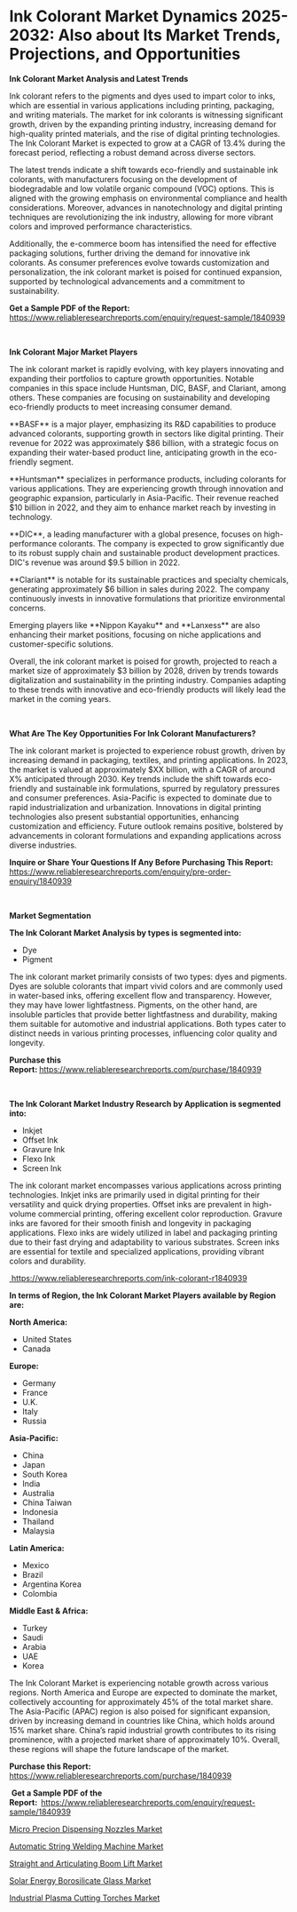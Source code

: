 <p><h1>Ink Colorant Market Dynamics 2025-2032: Also about Its Market Trends, Projections, and Opportunities</h1></p><p><strong>Ink Colorant Market Analysis and Latest Trends</strong></p>
<p><p>Ink colorant refers to the pigments and dyes used to impart color to inks, which are essential in various applications including printing, packaging, and writing materials. The market for ink colorants is witnessing significant growth, driven by the expanding printing industry, increasing demand for high-quality printed materials, and the rise of digital printing technologies. The Ink Colorant Market is expected to grow at a CAGR of 13.4% during the forecast period, reflecting a robust demand across diverse sectors.</p><p>The latest trends indicate a shift towards eco-friendly and sustainable ink colorants, with manufacturers focusing on the development of biodegradable and low volatile organic compound (VOC) options. This is aligned with the growing emphasis on environmental compliance and health considerations. Moreover, advances in nanotechnology and digital printing techniques are revolutionizing the ink industry, allowing for more vibrant colors and improved performance characteristics.</p><p>Additionally, the e-commerce boom has intensified the need for effective packaging solutions, further driving the demand for innovative ink colorants. As consumer preferences evolve towards customization and personalization, the ink colorant market is poised for continued expansion, supported by technological advancements and a commitment to sustainability.</p></p>
<p><strong>Get a Sample PDF of the Report:&nbsp;</strong> <a href="https://www.reliableresearchreports.com/enquiry/request-sample/1840939?utm_campaign=2662&utm_medium=2&utm_source=Github&utm_content=ia&utm_term=03042025&utm_id=ink-colorant">https://www.reliableresearchreports.com/enquiry/request-sample/1840939</a></p>
<p>&nbsp;</p>
<p><strong>Ink Colorant Major Market Players</strong></p>
<p><p>The ink colorant market is rapidly evolving, with key players innovating and expanding their portfolios to capture growth opportunities. Notable companies in this space include Huntsman, DIC, BASF, and Clariant, among others. These companies are focusing on sustainability and developing eco-friendly products to meet increasing consumer demand.</p><p>**BASF** is a major player, emphasizing its R&D capabilities to produce advanced colorants, supporting growth in sectors like digital printing. Their revenue for 2022 was approximately $86 billion, with a strategic focus on expanding their water-based product line, anticipating growth in the eco-friendly segment.</p><p>**Huntsman** specializes in performance products, including colorants for various applications. They are experiencing growth through innovation and geographic expansion, particularly in Asia-Pacific. Their revenue reached $10 billion in 2022, and they aim to enhance market reach by investing in technology.</p><p>**DIC**, a leading manufacturer with a global presence, focuses on high-performance colorants. The company is expected to grow significantly due to its robust supply chain and sustainable product development practices. DIC's revenue was around $9.5 billion in 2022.</p><p>**Clariant** is notable for its sustainable practices and specialty chemicals, generating approximately $6 billion in sales during 2022. The company continuously invests in innovative formulations that prioritize environmental concerns.</p><p>Emerging players like **Nippon Kayaku** and **Lanxess** are also enhancing their market positions, focusing on niche applications and customer-specific solutions. </p><p>Overall, the ink colorant market is poised for growth, projected to reach a market size of approximately $3 billion by 2028, driven by trends towards digitalization and sustainability in the printing industry. Companies adapting to these trends with innovative and eco-friendly products will likely lead the market in the coming years.</p></p>
<p>&nbsp;</p>
<p><strong>What Are The Key Opportunities For Ink Colorant Manufacturers?</strong></p>
<p><p>The ink colorant market is projected to experience robust growth, driven by increasing demand in packaging, textiles, and printing applications. In 2023, the market is valued at approximately $XX billion, with a CAGR of around X% anticipated through 2030. Key trends include the shift towards eco-friendly and sustainable ink formulations, spurred by regulatory pressures and consumer preferences. Asia-Pacific is expected to dominate due to rapid industrialization and urbanization. Innovations in digital printing technologies also present substantial opportunities, enhancing customization and efficiency. Future outlook remains positive, bolstered by advancements in colorant formulations and expanding applications across diverse industries.</p></p>
<p><strong>Inquire or Share Your Questions If Any Before Purchasing This Report:</strong> <a href="https://www.reliableresearchreports.com/enquiry/pre-order-enquiry/1840939?utm_campaign=2662&utm_medium=2&utm_source=Github&utm_content=ia&utm_term=03042025&utm_id=ink-colorant">https://www.reliableresearchreports.com/enquiry/pre-order-enquiry/1840939</a></p>
<p>&nbsp;</p>
<p><strong>Market Segmentation</strong></p>
<p><strong>The Ink Colorant Market Analysis by types is segmented into:</strong></p>
<p><ul><li>Dye</li><li>Pigment</li></ul></p>
<p><p>The ink colorant market primarily consists of two types: dyes and pigments. Dyes are soluble colorants that impart vivid colors and are commonly used in water-based inks, offering excellent flow and transparency. However, they may have lower lightfastness. Pigments, on the other hand, are insoluble particles that provide better lightfastness and durability, making them suitable for automotive and industrial applications. Both types cater to distinct needs in various printing processes, influencing color quality and longevity.</p></p>
<p><strong>Purchase this Report:&nbsp;</strong><a href="https://www.reliableresearchreports.com/purchase/1840939?utm_campaign=2662&utm_medium=2&utm_source=Github&utm_content=ia&utm_term=03042025&utm_id=ink-colorant">https://www.reliableresearchreports.com/purchase/1840939</a></p>
<p>&nbsp;</p>
<p><strong>The Ink Colorant Market Industry Research by Application is segmented into:</strong></p>
<p><ul><li>Inkjet</li><li>Offset Ink</li><li>Gravure Ink</li><li>Flexo Ink</li><li>Screen Ink</li></ul></p>
<p><p>The ink colorant market encompasses various applications across printing technologies. Inkjet inks are primarily used in digital printing for their versatility and quick drying properties. Offset inks are prevalent in high-volume commercial printing, offering excellent color reproduction. Gravure inks are favored for their smooth finish and longevity in packaging applications. Flexo inks are widely utilized in label and packaging printing due to their fast drying and adaptability to various substrates. Screen inks are essential for textile and specialized applications, providing vibrant colors and durability.</p></p>
<p><a href="https://www.reliableresearchreports.com/ink-colorant-r1840939?utm_campaign=2662&utm_medium=2&utm_source=Github&utm_content=ia&utm_term=03042025&utm_id=ink-colorant">&nbsp;https://www.reliableresearchreports.com/ink-colorant-r1840939</a></p>
<p><strong>In terms of Region, the Ink Colorant Market Players available by Region are:</strong></p>
<p>
    <p> <strong> North America: </strong>
        <ul>
            <li>United States</li>
            <li>Canada</li>
        </ul>
        </p> 
    <p> <strong> Europe: </strong>
        <ul>
            <li>Germany</li>
            <li>France</li>
            <li>U.K.</li>
            <li>Italy</li>
            <li>Russia</li>
        </ul>
        </p> 
    <p> <strong> Asia-Pacific: </strong>
        <ul>
            <li>China</li>
            <li>Japan</li>
            <li>South Korea</li>
            <li>India</li>
            <li>Australia</li>
            <li>China Taiwan</li>
            <li>Indonesia</li>
            <li>Thailand</li>
            <li>Malaysia</li>
        </ul>
        </p> 
    <p> <strong> Latin America: </strong>
        <ul>
            <li>Mexico</li>
            <li>Brazil</li>
            <li>Argentina Korea</li>
            <li>Colombia</li>
        </ul>
        </p> 
    <p> <strong> Middle East & Africa: </strong>
        <ul>
            <li>Turkey</li>
            <li>Saudi</li>
            <li>Arabia</li>
            <li>UAE</li>
            <li>Korea</li>
        </ul>
    </p>
    </p>
<p><p>The Ink Colorant Market is experiencing notable growth across various regions. North America and Europe are expected to dominate the market, collectively accounting for approximately 45% of the total market share. The Asia-Pacific (APAC) region is also poised for significant expansion, driven by increasing demand in countries like China, which holds around 15% market share. China’s rapid industrial growth contributes to its rising prominence, with a projected market share of approximately 10%. Overall, these regions will shape the future landscape of the market.</p></p>
<p><strong>Purchase this Report: </strong><a href="https://www.reliableresearchreports.com/purchase/1840939?utm_campaign=2662&utm_medium=2&utm_source=Github&utm_content=ia&utm_term=03042025&utm_id=ink-colorant">https://www.reliableresearchreports.com/purchase/1840939</a></p>
<p>&nbsp;<strong>Get a Sample PDF of the Report:&nbsp;&nbsp;</strong><a href="https://www.reliableresearchreports.com/enquiry/request-sample/1840939?utm_campaign=2662&utm_medium=2&utm_source=Github&utm_content=ia&utm_term=03042025&utm_id=ink-colorant">https://www.reliableresearchreports.com/enquiry/request-sample/1840939</a></p>
<p><strong></strong></p>
<p><p><a href="https://www.linkedin.com/pulse/comprehensive-assessment-micro-precion-dispensing-nozzles-markets-qmfye?utm_campaign=2662&utm_medium=2&utm_source=Github&utm_content=ia&utm_term=03042025&utm_id=ink-colorant">Micro Precion Dispensing Nozzles Market</a></p><p><a href="https://www.linkedin.com/pulse/in-depth-automatic-string-welding-machine-market-h8eic?utm_campaign=2662&utm_medium=2&utm_source=Github&utm_content=ia&utm_term=03042025&utm_id=ink-colorant">Automatic String Welding Machine Market</a></p><p><a href="https://www.linkedin.com/pulse/future-straight-articulating-boom-lift-latest-trends-development-ftlhc?utm_campaign=2662&utm_medium=2&utm_source=Github&utm_content=ia&utm_term=03042025&utm_id=ink-colorant">Straight and Articulating Boom Lift Market</a></p><p><a href="https://github.com/rushanday/Market-Research-Report-List-1/blob/main/solar-energy-borosilicate-glass-market.md?utm_campaign=2662&utm_medium=2&utm_source=Github&utm_content=ia&utm_term=03042025&utm_id=ink-colorant">Solar Energy Borosilicate Glass Market</a></p><p><a href="https://www.linkedin.com/pulse/industrial-plasma-cutting-torches-market-report-gmamc?utm_campaign=2662&utm_medium=2&utm_source=Github&utm_content=ia&utm_term=03042025&utm_id=ink-colorant">Industrial Plasma Cutting Torches Market</a></p></p>